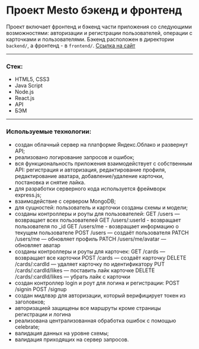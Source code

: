 # Проект Mesto бэкенд и фронтенд

Проект включает фронтенд и бэкенд части приложения со следующими возможностями: авторизации и регистрации пользователей, операции с карточками и пользователями. Бэкенд расположен в директории `backend/`, а фронтенд - в `frontend/`. [Ссылка на сайт](https://projectmesto.milana.nomoredomains.rocks/)

-------
### Стек:
* HTML5, CSS3
* Java Script
* Node.js
* React.js
* API
* БЭМ
-------

### Используемые технологии:

* создан облачный сервер на платформе Яндекс.Облако и развернут API;
* реализовано логирование запросов и ошибок;
* вся функциональность приложения взаимодействует с собственным API:
    регистрация и авторизация,
    редактирование профиля,
    редактирование аватара,
    добавление/удаление карточки,
    постановка и снятие лайка.
* для разработки серверного кода используется фреймворк express.js;
* взаимодействие с сервером MongoDB;
* для сущностей: пользователь и карточки созданы схемы и модели;
* созданы контроллеры и роуты для пользователей:
    GET /users — возвращает всех пользователей
    GET /users/:userId - возвращает пользователя по _id
    GET /users/me - возвращает информацию о текущем пользователе
    POST /users — создаёт пользователя
    PATCH /users/me — обновляет профиль
    PATCH /users/me/avatar — обновляет аватар
* созданы контроллеры и роуты для карточек:
    GET /cards — возвращает все карточки
    POST /cards — создаёт карточку
    DELETE /cards/:cardId — удаляет карточку по идентификатору
    PUT /cards/:cardId/likes — поставить лайк карточке
    DELETE /cards/:cardId/likes — убрать лайк с карточки 
* создан контроллер login и роут для логина и регистрации:
    POST /signin
    POST /signup
* создан мидлвэр для авторизации, который верифицирует токен из заголовков;
* авторизацией защищены все маршруты кроме страницы регистрации и логина
* реализована централизованная обработка ошибок с помощью celebrate;
* валидация данных на уровне схемы;
* валидация приходящих на сервер запросов.
